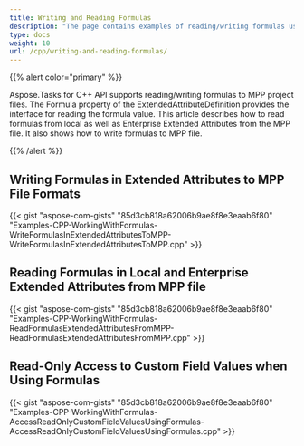 ```yaml
---
title: Writing and Reading Formulas
description: "The page contains examples of reading/writing formulas used by Aspose.Tasks for C++ library for calculations."
type: docs
weight: 10
url: /cpp/writing-and-reading-formulas/
---
```


{{% alert color="primary" %}} 

Aspose.Tasks for C++ API supports reading/writing formulas to MPP project files. The Formula property of the ExtendedAttributeDefinition provides the interface for reading the formula value. This article describes how to read formulas from local as well as Enterprise Extended Attributes from the MPP file. It also shows how to write formulas to MPP file.

{{% /alert %}}

## **Writing Formulas in Extended Attributes to MPP File Formats**

{{< gist "aspose-com-gists" "85d3cb818a62006b9ae8f8e3eaab6f80" "Examples-CPP-WorkingWithFormulas-WriteFormulasInExtendedAttributesToMPP-WriteFormulasInExtendedAttributesToMPP.cpp" >}}

## **Reading Formulas in Local and Enterprise Extended Attributes from MPP file**

{{< gist "aspose-com-gists" "85d3cb818a62006b9ae8f8e3eaab6f80" "Examples-CPP-WorkingWithFormulas-ReadFormulasExtendedAttributesFromMPP-ReadFormulasExtendedAttributesFromMPP.cpp" >}}

## **Read-Only Access to Custom Field Values when Using Formulas**

{{< gist "aspose-com-gists" "85d3cb818a62006b9ae8f8e3eaab6f80" "Examples-CPP-WorkingWithFormulas-AccessReadOnlyCustomFieldValuesUsingFormulas-AccessReadOnlyCustomFieldValuesUsingFormulas.cpp" >}}
